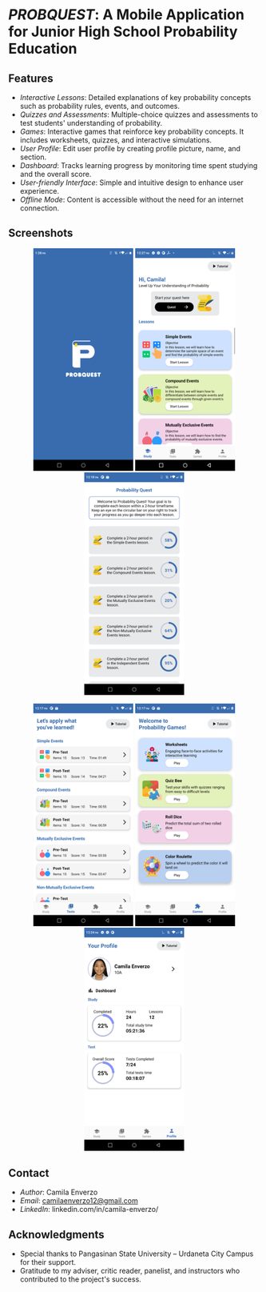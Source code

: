 # *PROBQUEST*: A Mobile Application for Junior High School Probability Education

## Features

- *Interactive Lessons*: Detailed explanations of key probability concepts such as probability rules, events, and outcomes.
- *Quizzes and Assessments*: Multiple-choice quizzes and assessments to test students' understanding of probability.
- *Games*: Interactive games that reinforce key probability concepts. It includes worksheets, quizzes, and interactive simulations.
- *User Profile*: Edit user profile by creating profile picture, name, and section.
- *Dashboard*: Tracks learning progress by monitoring time spent studying and the overall score.
- *User-friendly Interface*: Simple and intuitive design to enhance user experience.
- *Offline Mode*: Content is accessible without the need for an internet connection.

## Screenshots

<p align="center">
  <img src="images/splash_screen.png" alt="splash screen" width="200"/>
  <img src="images/study_section.png" alt="study section" width="200"/>
  <img src="images/quests_section.png" alt="quests section" width="200"/>
</p>

<p align="center">
  <img src="images/test_section.png" alt="test section" width="200"/>
  <img src="images/games_section.png" alt="games section" width="200"/>
  <img src="images/profile_section.png" alt="profile section" width="200"/>
</p>

## Contact

- *Author*: Camila Enverzo
- *Email*: camilaenverzo12@gmail.com
- *LinkedIn*: linkedin.com/in/camila-enverzo/
  
## Acknowledgments

- Special thanks to Pangasinan State University – Urdaneta City Campus for their support.
- Gratitude to my adviser, critic reader, panelist, and instructors who contributed to the project's success.
 
